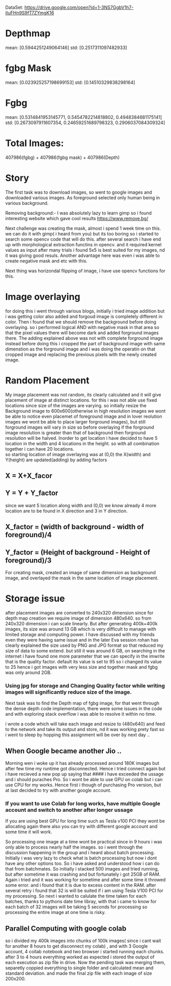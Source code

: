 
DataSet: https://drive.google.com/open?id=1-3NS7GgbV1h7-ituFHn9S9fT7ZYmgK16

Depthmap
=================================================================================
mean: [0.5944251249064146] std: [0.2517311097482933]

fgbg Mask
=================================================================================
mean: [0.023925257198699153] std: [0.14510329838298164]

Fgbg
==================================================================================
mean: [0.5314841953145771, 0.5454782214818802, 0.4948384681175141] std: [0.2673097911607354, 0.24659251689798323, 0.2906037084309324]

Total Images:
==================================================================================================
407986(fgbg) + 407986(fgbg mask) + 407986(Depth)

Story
===========================================================================================================

The first task was to download images, so went to google images and downloaded various images. As foreground selected only human being in various background.

Removing background:- I was absolutely lazy to learn gimp so i found interesting website which gave cool results https://www.remove.bg/

Next challenge was creating the mask, almost i spend 1 week time on this. we can do it with gimp( i heard from you) but its too boring so i started to search some opencv code that will do this. after several search i have end up with morphological extraction functins in opencv. and it required kernel values as input after many trials i found 5x5 is best suited for my images, nd it was giving good resuls. Another advantage here was even i was able to create negative mask and etc with this.

Next thing was horizondal flipping of image, i have use opencv functions for this. 

# Image overlaying 
for doing this i went through various blogs, initially i tried image addition but i was getting color also added and forgoud image is completely different in color. Then i found that we should remove the background before doing overlaying. so i performed logical AND with negative mask in that area so that the pixel values there will become dark and added forground images there. The adding explained above was not with complete forground image instead before doing this i cropped the part of background image with same dimenstion as the forground image and i was doing the operatin on that cropped image and replacing the previous pixels with the newly created image.

# Random Placement
My image placement was not random, its clearly calculated and it will give placement of image at distinct locations. for this i was not able use fixed locations since size of the images are varying. so initially resize the Background image to 600x600(otherwise in high resolution images we wont be able to notice even placemet of foreground image and in lover reolution images we wont be able to place larger forground images), but still forground images will vary in size so before overlaying if the forground image resolution is greater than that of background then forground resolution will be halved. Inorder to get location i have decided to have 5 location in the width and 4 locations in the height. so with all combination together i can have 20 locations.  
so starting location of image overlaying was at (0,0) the X(width) and Y(height) are updated(adding) by adding factors
 ## X = X+X_facor 
 ## Y = Y + Y_factor
  
  since we want 5 location along width and (0,0) we know already 4 more location are to be found in X direction and 3 in Y direction.
  ## X_factor = (width of background - width of foreground)/4
  ## Y_factor = (Height of background - Height of foreground)/3
  
  
For creating mask, created an image of same dimension as background image, and overlayed the mask in the same location of image placement.

# Storage issue
after placement images are converted to 240x320 dimension since for depth map creation we require image of dimension 480x640. so from 240x320 dimension i can scale linearly. But after generating 400k+400k images, its size was around 13 GB which is very difficult to manage with limited storage and computing power. I have discussed with my friends even they were having same issue and in the later Eva session rohan has clearly explained the size used by PNG and JPG format so that reduced my size of data to some extend. but still it was around 6 GB, on searching in the internet i have found one more parameter that we can specify in the imwrite that is the quality factor. default its value is set to 95 so i changed its value to 25 hence i got images with very less size and together mask and fgbg was only around 2GB.

### Using jpg for storage and Changing Quality factor while writing images will significantly reduce size of the image.

Next task was to find the Depth map of fgbg image, for that went through the dense depth code implementation, there were some issues in the code and with exploring stack overflow i was able to resolve it within no time.

i wrote a code which will take each image and resize to (480x640) and feed to the network and take its output and store, nd it was working prety fast so i went to sleep by hopping this assignment will be over by next day ..

## When Google became another Jio ..
Morning wen i woke up it has already processed around 180K images but after few time my runtime got disconnected. Hence i tried connect again but i have recieved a new pop up saying that #### i have exceeded the ussage and i should puraches Pro.
So i wont be able to use GPU on colab but i can use CPU for my works. Hence first i though of purchasing Pro version, but at last decided to try with another google account. 
### If you want to use Colab for long works, have multiple Google account and switch to another after longer ussage
If you are using best GPU for long time such as Tesla v100 PCI they wont be allocating again there also you can try with different google account and some time it will work.

So processing one image at a time wont be practical since in 9 hours i was only able to process nearly half the images. so i went through the discussion happening in the group and i heard about batch processing. Initially i was very lazy to check what is batch processing but now i dont have any other options too. So i have asked and understood how i can do that from batchmates. So initially i stacked 500 images and tried running, but after sometime it was crashing and but fortunately i got 25GB of RAM. Again i tried and it was working for sometime and after some time it throwed some error. and i found that it is due to excess content in the RAM. after several retry i  found that 32 is will be suited if i am using Tesla V100 PCI for my processing. So next i wanted to calulate the time taken for each batches, thanks to pythons date time libray, with that i came to know for each batch of 32 images will be taking 5 seconds for processing so processing the entire image at one time is risky.

## Parallel Computing with google colab
so i divided my 400k images into chunks of 100k images( since i cant wait for another 8 hours to get disconnect my colab) , and with 3 Google account, 4 collab notebook and two browser i started running each chunks. after 3 to 4 hours everything worked as expected i stored the output of each execution as zip file in drive. Now the pending task was merging them, separetly coppied everything to single folder and calculated mean and standard deviation. and made the final zip file with each image of size 200x200. 



